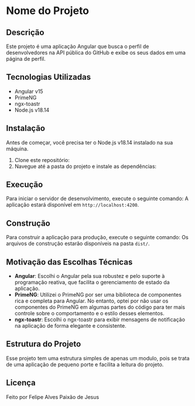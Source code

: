 # Nome do Projeto

## Descrição

Este projeto é uma aplicação Angular que busca o perfil de desenvolvedores na API pública do GitHub e exibe os seus dados em uma página de perfil.

## Tecnologias Utilizadas

- Angular v15
- PrimeNG
- ngx-toastr
- Node.js v18.14

## Instalação

Antes de começar, você precisa ter o Node.js v18.14 instalado na sua máquina.

1. Clone este repositório:
2. Navegue até a pasta do projeto e instale as dependências:

## Execução

Para iniciar o servidor de desenvolvimento, execute o seguinte comando:
A aplicação estará disponível em `http://localhost:4200`.

## Construção

Para construir a aplicação para produção, execute o seguinte comando:
Os arquivos de construção estarão disponíveis na pasta `dist/`.

## Motivação das Escolhas Técnicas

- **Angular**: Escolhi o Angular pela sua robustez e pelo suporte à programação reativa, que facilita o gerenciamento de estado da aplicação.
- **PrimeNG**: Utilizei o PrimeNG por ser uma biblioteca de componentes rica e completa para Angular. No entanto, optei por não usar os componentes do PrimeNG em algumas partes do código para ter mais controle sobre o comportamento e o estilo desses elementos.
- **ngx-toastr**: Escolhi o ngx-toastr para exibir mensagens de notificação na aplicação de forma elegante e consistente.

## Estrutura do Projeto

Esse projeto tem uma estrutura simples de apenas um modulo, pois se trata de uma aplicação de pequeno porte e facilita a leitura do projeto.


## Licença

Feito por Felipe Alves Paixão de Jesus
